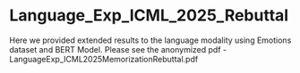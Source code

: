 # Language_Exp_ICML_2025_Rebuttal

Here we provided extended results to the language modality using Emotions dataset and BERT Model. Please see the anonymized pdf - LanguageExp_ICML2025MemorizationRebuttal.pdf
